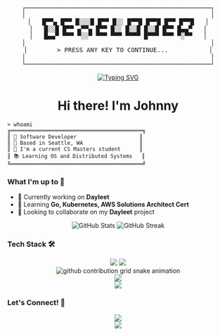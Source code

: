 <!-- Header Banner -->
<div align="center">
<pre>
┌──────────────────────────────────────────────────┐
│                                                  │
│   █▀▀▄ █▀▀ █░░░█ █▀▀ █░░ █▀▀█ █▀▀█ █▀▀ █▀▀█   │
│   █░░█ █▀▀ ▄▀▀▄ █▀▀ █░░ █░░█ █░░█ █▀▀ █▄▄▀   │
│   █▄▄▀ ▀▀▀ ▀░░▀ ▀▀▀ ▀▀▀ ▀▀▀▀ █▀▀▀ ▀▀▀ ▀░▀▀   │
│                                                  │
│        > PRESS ANY KEY TO CONTINUE...           │
│                                                  │
└──────────────────────────────────────────────────┘
</pre>
</div>

<!-- Typing SVG -->
<div align="center">
  <a href="https://git.io/typing-svg">
    <img src="https://readme-typing-svg.herokuapp.com?font=Fira+Code&pause=1000&color=F75C7E&center=true&vCenter=true&width=435&lines=Full+Stack+Developer;Open+Source+Enthusiast;Always+learning+new+things" alt="Typing SVG" />
  </a>
</div>

<h1 align="center">Hi there! I'm Johnny</h1>

<!-- About Me Section -->
```terminal
> whoami
╔══════════════════════════════════════════╗
║ 🚀 Software Developer                    ║
║ 📍 Based in Seattle, WA                  ║
║ 💼 I'm a current CS Masters student      ║
║ 📚 Learning OS and Distributed Systems   ║
╚══════════════════════════════════════════╝
```

<!-- Current Status -->
### What I'm up to 🎯
- 🔭 Currently working on **Dayleet**
- 🌱 Learning **Go, Kubernetes, AWS Solutions Architect Cert**
- 👯 Looking to collaborate on my **Dayleet** project

<!-- Stats -->
<div align="center">
  <img src="https://github-readme-stats.vercel.app/api?username=go-johnnyhe&show_icons=true&theme=radical" alt="GitHub Stats" />
  <img src="https://github-readme-streak-stats.herokuapp.com/?user=go-johnnyhe&theme=radical" alt="GitHub Streak" />
</div>

<!-- Skills -->
### Tech Stack 🛠
<div align="center">
  <img src="https://img.shields.io/badge/-JavaScript-F7DF1E?style=for-the-badge&logo=javascript&logoColor=black" />
  <img src="https://img.shields.io/badge/-Python-3776AB?style=for-the-badge&logo=python&logoColor=white" />
  <!-- Add more badges for your tech stack -->
</div>

<!-- Contribution Snake -->
<div align="center">
  <picture>
    <source media="(prefers-color-scheme: dark)" srcset="https://raw.githubusercontent.com/go-johnnyhe/go-johnnyhe/output/github-contribution-grid-snake-dark.svg">
    <source media="(prefers-color-scheme: light)" srcset="https://raw.githubusercontent.com/go-johnnyhe/go-johnnyhe/output/github-contribution-grid-snake.svg">
    <img alt="github contribution grid snake animation" src="https://raw.githubusercontent.com/go-johnnyhe/go-johnnyhe/output/github-contribution-grid-snake.svg">
  </picture>
</div>

<!-- GitHub Activity Graph -->
<div align="center">
  <img src="https://activity-graph.herokuapp.com/graph?username=go-johnnyhe&theme=redical" />
</div>

<!-- Profile Views Counter -->
<div align="center">
  <img src="https://komarev.com/ghpvc/?username=go-johnnyhe&color=blueviolet" />
</div>

<!-- Connect with me -->
### Let's Connect! 🤝
<div align="center">
  <a href="https://www.linkedin.com/in/johnnyhe7/">
    <img src="https://img.shields.io/badge/LinkedIn-0077B5?style=for-the-badge&logo=linkedin&logoColor=white" />
  </a>
  <!-- Add more social links -->
</div>

<!-- Footer -->
<div align="center">
  <img src="https://capsule-render.vercel.app/api?type=waving&color=gradient&height=100&section=footer" />
</div>
